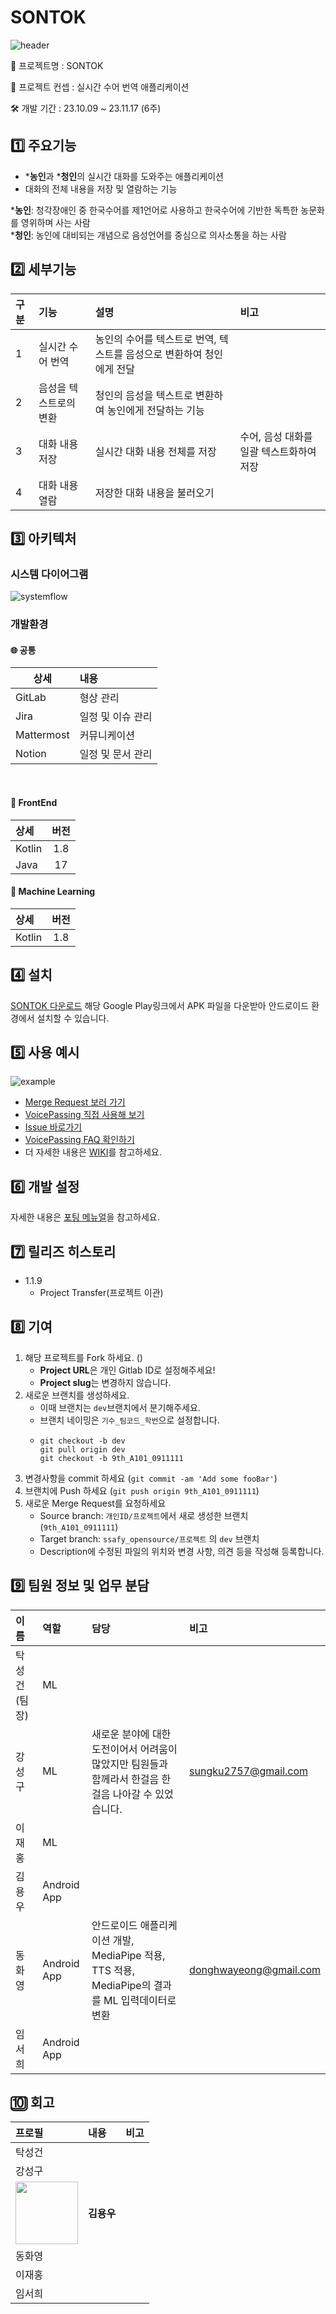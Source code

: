 # SONTOK
![header](./assets/header.png)

🎈 프로젝트명 : SONTOK

📌 프로젝트 컨셉 : 실시간 수어 번역 애플리케이션

🛠 개발 기간 : 23.10.09 ~ 23.11.17 (6주)

## **1️⃣ 주요기능**

- ***농인**과 ***청인**의 실시간 대화를 도와주는 애플리케이션
- 대화의 전체 내용을 저장 및 열람하는 기능

***농인**: 청각장애인 중 한국수어를 제1언어로 사용하고 한국수어에 기반한 독특한 농문화를 영위하며 사는 사람\
***청인**: 농인에 대비되는 개념으로 음성언어를 중심으로 의사소통을 하는 사람

## **2️⃣ 세부기능**
|구분|기능|설명|비고|
|:---|:---|:---|:---|
|1|실시간 수어 번역|농인의 수어를 텍스트로 번역, 텍스트를 음성으로 변환하여 청인에게 전달||
|2|음성을 텍스트로의 변환|청인의 음성을 텍스트로 변환하여 농인에게 전달하는 기능||
|3|대화 내용 저장|실시간 대화 내용 전체를 저장|수어, 음성 대화를 일괄 텍스트화하여 저장|
|4|대화 내용 열람|저장한 대화 내용을 불러오기||

## **3️⃣ 아키텍처**
### 시스템 다이어그램
![systemflow]()

### 개발환경
<h4>🌐 공통</h4>

| 상세       |       내용        |
| ---------- | :--------------- |
| GitLab     | 형상 관리 |
| Jira       | 일정 및 이슈 관리 |
| Mattermost | 커뮤니케이션 |
| Notion     | 일정 및 문서 관리 |

</br>

<h4>📱 FrontEnd</h4>

| 상세           |  버전  |
| :------------- | :----: |
| Kotlin         |  1.8   |
| Java           |   17   |

<h4>📱 Machine Learning</h4>

| 상세           |  버전  |
| :------------- | :----: |
| Kotlin         |  1.8   |


## **4️⃣ 설치**

[SONTOK 다운로드](https://play.google.com/store/apps/details?id=com.sts.sontalksign&pcampaignid=web_share) 해당 Google Play링크에서 APK 파일을 다운받아 안드로이드 환경에서 설치할 수 있습니다.

## **5️⃣ 사용 예시**
![example](./assets/example.png)
- [Merge Request 보러 가기](https://lab.ssafy.com/ssafy_opensource/8th_voicepassing/-/merge_requests)
- [VoicePassing 직접 사용해 보기](https://k8a607.p.ssafy.io/)
- [Issue 바로가기](https://lab.ssafy.com/ssafy_opensource/8th_voicepassing/-/issues)
- [VoicePassing FAQ 확인하기](https://lab.ssafy.com/ssafy_opensource/8th_voicepassing/-/wikis/FAQ)
- 더 자세한 내용은 [WIKI](https://lab.ssafy.com/ssafy_opensource/8th_voicepassing/-/wikis/home)를 참고하세요.

## **6️⃣ 개발 설정**
자세한 내용은 [포팅 메뉴얼](https://lab.ssafy.com/ssafy_opensource/8th_voicepassing/-/blob/master/exec/%ED%8F%AC%ED%8C%85%EB%A9%94%EB%89%B4%EC%96%BC_VoicePassing.pdf)을 참고하세요.

## **7️⃣ 릴리즈 히스토리**

* 1.1.9
    * Project Transfer(프로젝트 이관)

## **8️⃣ 기여**
1. 해당 프로젝트를 Fork 하세요. ()
    * **Project URL**은 개인 Gitlab ID로 설정해주세요!
    * **Project slug**는 변경하지 않습니다.
2.  새로운 브랜치를 생성하세요.
    *   이때 브랜치는 `dev`브랜치에서 분기해주세요.
    *   브랜치 네이밍은 `기수_팀코드_학번`으로 설정합니다.    
    *   ```
        git checkout -b dev  
        git pull origin dev  
        git checkout -b 9th_A101_0911111

3.  변경사항을 commit 하세요 (`git commit -am 'Add some fooBar'`)
4.  브랜치에 Push 하세요 (`git push origin 9th_A101_0911111`)
5.  새로운 Merge Request를 요청하세요
    *   Source branch: `개인ID/프로젝트`에서 새로 생성한 브랜치(`9th_A101_0911111`)
    *   Target branch: `ssafy_opensource/프로젝트` 의 `dev` 브랜치
    *   Description에 수정된 파일의 위치와 변경 사항, 의견 등을 작성해 등록합니다.

## **9️⃣ 팀원 정보 및 업무 분담**
|이름|역할|담당|비고|
|:---|:---|:---|:---|
|탁성건(팀장)|ML|||
|강성구|ML|새로운 분야에 대한 도전이어서 어려움이 많았지만 팀원들과 함께라서 한걸음 한걸음 나아갈 수 있었습니다.|sungku2757@gmail.com|
|이재홍|ML|||
|김용우|Android App|||
|동화영|Android App|안드로이드 애플리케이션 개발, MediaPipe 적용, TTS 적용, MediaPipe의 결과를 ML 입력데이터로 변환|donghwayeong@gmail.com|
|임서희|Android App|||

## **🔟 회고**
|프로필|내용|비고|
|:---|:---|:---|
|탁성건|||
|강성구|||
| <a href="https://github.com/soybean33"><img src="https://avatars.githubusercontent.com/u/80668684?v=4?s=100" width="100px;" alt=""/> | **김용우**<br />   |
|동화영|||
|이재홍|||
|임서희|||

